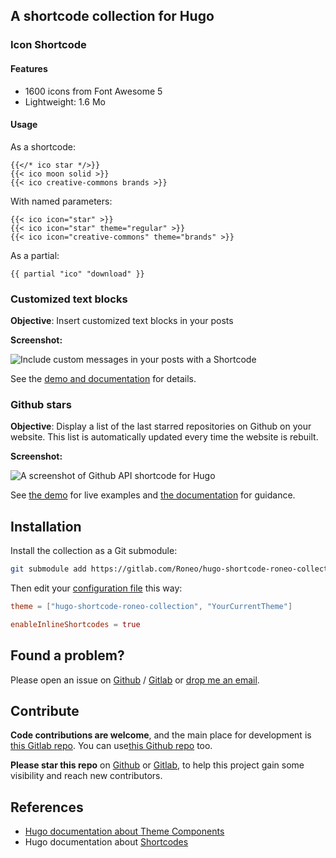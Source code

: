



## A shortcode collection for Hugo


### Icon Shortcode


#### Features

- 1600 icons from Font Awesome 5
- Lightweight: 1.6 Mo


#### Usage

As a shortcode:

    {{</* ico star */>}}
    {{< ico moon solid >}}
    {{< ico creative-commons brands >}}

With named parameters:

    {{< ico icon="star" >}}
    {{< ico icon="star" theme="regular" >}}
    {{< ico icon="creative-commons" theme="brands" >}}

As a partial:

    {{ partial "ico" "download" }}


### Customized text blocks


**Objective**: Insert customized text blocks in your posts

**Screenshot:**

![Include custom messages in your posts with a Shortcode](https://roneo.org/illustrations/hugo-notices-shortcode-show-warning-message.en-img/20220914110145.jpg)

See the [demo and documentation](https://roneo.org/en/hugo-warning-messages-shortcode/) for details.


### Github stars

**Objective**: Display a list of the last starred repositories on Github on your website. This list is automatically updated every time the website is rebuilt.

**Screenshot:**

![A screenshot of Github API shortcode for Hugo](https://roneo.org/illustrations/hugo-api-get-users-starred-repo-from-github-api-shortcode.en-img/20220914095801.jpg)


See [the demo](https://demo.roneo.app/hugo-fetch-github-api-shortcode/) for live examples and [the documentation](https://roneo.org/en/hugo-fetch-remote-data-github-api-shortcode/) for guidance.


## Installation

Install the collection as a Git submodule:

```bash
git submodule add https://gitlab.com/Roneo/hugo-shortcode-roneo-collection.git themes/hugo-shortcode-roneo-collection
```

Then edit your [configuration file](https://gohugo.io/getting-started/configuration/) this way:

```toml
theme = ["hugo-shortcode-roneo-collection", "YourCurrentTheme"]

enableInlineShortcodes = true
```

## Found a problem?

Please open an issue on [Github](https://github.com/RoneoOrg/hugo-shortcode-roneo-collection/issues) / [Gitlab](https://gitlab.com/Roneo/hugo-shortcode-roneo-collection) or [drop me an email](https://roneo.org/contact/).


## Contribute

**Code contributions are welcome**, and the main place for development is [this Gitlab repo](https://gitlab.com/Roneo/hugo-shortcode-roneo-collection). You can use[this Github repo](https://github.com/RoneoOrg/hugo-shortcode-roneo-collection) too.

**Please star this repo** on [Github](https://github.com/RoneoOrg/hugo-shortcode-roneo-collection) or [Gitlab](https://gitlab.com/Roneo/hugo-shortcode-roneo-collection), to help this project gain some visibility and reach new contributors.


## References

- [Hugo documentation about Theme Components](https://gohugo.io/hugo-modules/theme-components/)
- Hugo documentation about [Shortcodes](https://gohugo.io/content-management/shortcodes/)